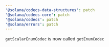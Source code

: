 ```yaml
---
'@solana/codecs-data-structures': patch
'@solana/codecs-core': patch
'@solana/codecs': patch
'@solana/errors': patch
---
```


`getScalarEnumCodec` is now called `getEnumCodec`
